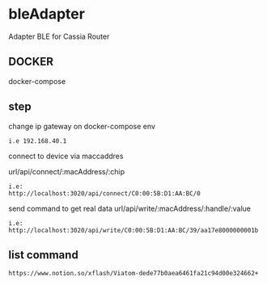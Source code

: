 # bleAdapter
Adapter BLE for Cassia Router

## DOCKER
docker-compose

## step
change ip gateway on docker-compose env
```
i.e 192.168.40.1
```
connect to device via maccaddres

url/api/connect/:macAddress/:chip
```
i.e:
http://localhost:3020/api/connect/C0:00:5B:D1:AA:BC/0
```
send command to get real data
url/api/write/:macAddress/:handle/:value
```
i.e:
http://localhost:3020/api/write/C0:00:5B:D1:AA:BC/39/aa17e8000000001b
```
## list command 
```
https://www.notion.so/xflash/Viatom-dede77b0aea6461fa21c94d00e324662+
```
